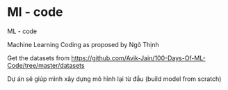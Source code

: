# Ml - code
ML - code 

Machine Learning Coding as proposed by Ngô Thịnh

Get the datasets from https://github.com/Avik-Jain/100-Days-Of-ML-Code/tree/master/datasets

Dự án sẽ giúp mình xây dựng mô hình lại từ đầu (build model from scratch)
